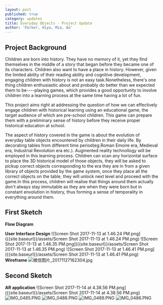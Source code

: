 ```yaml
---
layout: post
published: true
category: updates
title: Everyday Objects - Project Update
author: 'Parker, Hiya, Mia, Ao'
---
```

## Project Background
Children are born into history. They have no memory of it, yet they find themselves in the middle of a story that began before they became one of its characters. Children also want to have a place in history. However, given the limited ability of their reading ability and cognitive development, engaging children with history is not an easy task.Nonetheless, there's one thing children enthusiastic about and probably do better than we expected them to be----playing games, which provides a good opportunity to involve children into a learning process at the same time having a lot of fun.

This project aims right at addressing the question of how we can effectively engage children with historical learning using an educational game, the target audience of which are pre-school children. This game can prepare them with a preliminary sense of history before they receive proper historical education at school.

The aspect of history covered in the game is about the evolution of everyday table objects encountered by children in their daily life. By decorating tables from different time period(eg.Roman Emoire era, Medieval era, Industrial Revolution era etc.). Augmented reality technollogy will be employed in this learning process. Children can scan any horizontal surface to place the 3D historical model of those objects, they will be asked to pickup correct objects corresponding to the era they are in from a given library of objects provided by the game system, once they place all the correct objects on the table, they will unlock next level and proceed with the game.In this process, children will realise that things around them actually don't always stay immutable as they are when they were born but in constant envolution in history, thus forming a sense of temporality in everything around them.
## First Sketch
**Flow Diagram**

**User Interface Design**
![Screen Shot 2017-11-13 at 1.46.24 PM.png]({{site.baseurl}}/assets/Screen Shot 2017-11-13 at 1.46.24 PM.png)
![Screen Shot 2017-11-13 at 1.46.35 PM.png]({{site.baseurl}}/assets/Screen Shot 2017-11-13 at 1.46.35 PM.png)
![Screen Shot 2017-11-13 at 1.46.41 PM.png]({{site.baseurl}}/assets/Screen Shot 2017-11-13 at 1.46.41 PM.png)
**Wireframe**
![微信图片_20171127162304.jpg]({{site.baseurl}}/assets/微信图片_20171127162304.jpg)
## Second Sketch


**AR application**
![Screen Shot 2017-11-14 at 4.38.56 PM.png]({{site.baseurl}}/assets/Screen Shot 2017-11-14 at 4.38.56 PM.png)
![IMG_0485.PNG]({{site.baseurl}}/assets/IMG_0485.PNG)
![IMG_0488.PNG]({{site.baseurl}}/assets/IMG_0488.PNG)
![IMG_0489.PNG]({{site.baseurl}}/assets/IMG_0489.PNG)
![IMG_0486.PNG]({{site.baseurl}}/assets/IMG_0486.PNG)
